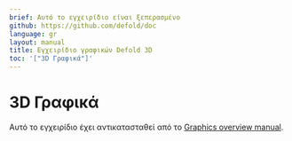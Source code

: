 ```yaml
---
brief: Αυτό το εγχειρίδιο είναι ξεπερασμένο
github: https://github.com/defold/doc
language: gr
layout: manual
title: Εγχειρίδιο γραφικών Defold 3D
toc: '["3D Γραφικά"]'
---
```


# 3D Γραφικά


Αυτό το εγχειρίδιο έχει αντικατασταθεί από το [Graphics overview manual](/manuals/graphics).